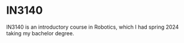 # IN3140
IN3140 is an introductory course in Robotics, which I had spring 2024 taking my bachelor degree.
